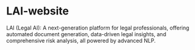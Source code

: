 # LAI-website
LAI (Legal AI): A next-generation platform for legal professionals, offering automated document generation, data-driven legal insights, and comprehensive risk analysis, all powered by advanced NLP.
